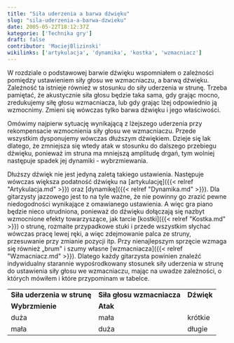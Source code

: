 ```yaml
---
title: "Siła uderzenia a barwa dźwięku"
slug: "sila-uderzenia-a-barwa-dzwieku"
date: 2005-05-22T18:12:37Z
kategorie: ['Technika gry']
draft: false
contributor: 'MaciejBlizinski'
wikilinks: ['artykulacja', 'dynamika', 'kostka', 'wzmacniacz']
---
```

W rozdziale o podstawowej barwie dźwięku wspomniałem o zależności
pomiędzy ustawieniem siły głosu we wzmacniaczu, a barwą dźwięku.
Zależność ta istnieje również w stosunku do siły uderzenia w strunę.
Trzeba pamiętać, że akustycznie siła głosu będzie taka sama, gdy grając
mocno, zredukujemy siłę głosu wzmacniacza, lub gdy grając lżej
odpowiednio ją wzmocnimy. Zmieni się wówczas tylko barwa dźwięku i jego
właściwości.

Omówimy najpierw sytuację wynikającą z lżejszego uderzenia przy
rekompensacie wzmocnienia siły głosu we wzmacniaczu. Przede wszystkim
dysponujemy wówczas dłuższym dźwiękiem. Dzieje się lak dlatego, że
zmniejsza się wtedy atak w stosunku do dalszego przebiegu dźwięku,
ponieważ im struna ma mniejszą amplitudę drgań, tym wolniej następuje
spadek jej dynamiki - wybrzmiewania.

Dłuższy dźwięk nie jest jedyną zaletą takiego ustawienia. Następuje
wówczas większa podatność dźwięku na
[artykulację]({{< relref "Artykulacja.md" >}}) oraz
[dynamikę]({{< relref "Dynamika.md" >}}). Dla gitarzysty jazzowego jest to na
tyle ważne, że nie powinny go zrazić pewne niedogodności wynikające z
omawianego ustawienia. A więc gra piano będzie nieco utrudniona,
ponieważ do dźwięku dołączają się nazbyt wzmocnione efekty
towarzyszące, jak tarcie [kostki]({{< relref "Kostka.md" >}}) o strunę, rozmaite
przypadkowe stuki i przede wszystkim słychać wówczas pracę lewej ręki, a
więc zdejmowanie palca ze struny, przesuwanie przy zmianie pozycji itp.
Przy nienajlepszym sprzęcie wzmaga się również „brum" i szumy własne
[wzmacniacza]({{< relref "Wzmacniacz.md" >}}). Dlatego każdy gitarzysta powinien
znaleźć indywidualny starannie wypośrodkowany stosunek siły uderzenia w
strunę do ustawienia siły głosu we wzmacniaczu, mając na uwadze
zależności, o których mówiłem i które przypominam w tabelce.

|                             |                            |            |
| --------------------------- | -------------------------- | ---------- |
| **Siła uderzenia w strunę** | **Siła głosu wzmacniacza** | **Dźwięk** |
| **Wybrzmienie**             | **Atak**                   |            |
| duża                        | mała                       | krótkie    |
| mała                        | duża                       | długie     |

